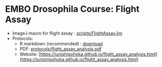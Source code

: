 # EMBO Drosophila Course: Flight Assay


- ImageJ macro for flight assay : [scripts/FlightAssay.ijm](scripts/FlightAssay.ijm) 
- Protocols:
    - R markdown (recommended) : [download](https://raw.githubusercontent.com/PallaresLab/EMBL_Drosophila_course_2025/main/scripts/flight_assay_analysis.Rmd)
    - PDF: [protocols/flight_assay_analysis.pdf](https://raw.githubusercontent.com/PallaresLab/EMBL_Drosophila_course_2025/main/protocols/flight_assay_analysis.pdf)
    - Website: [https://junishigohoka.github.io/flight_assay_analysis.html](https://junishigohoka.github.io/flight_assay_analysis.html) 
